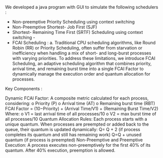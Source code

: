 We developed a java program with GUI to simulate the following schedulers :
- Non-preemptive Priority Scheduling using context switching
- Non-Preemptive Shortest- Job First (SJF)
- Shortest- Remaining Time First (SRTF) Scheduling using context switching -
- FCAI Scheduling :
a. Traditional CPU scheduling algorithms, like Round Robin (RR) or Priority
Scheduling, often suffer from starvation or inefficiency when handling a mix
of short- and long-burst processes with varying priorities. To address these
limitations, we introduce FCAI Scheduling, an adaptive scheduling algorithm
that combines priority, arrival time, and remaining burst time into a single
FCAI Factor to dynamically manage the execution order and quantum
allocation for processes.

Key Components :

 Dynamic FCAI Factor:
 A composite metric calculated for each process, considering:
o Priority (P)
o Arrival time (AT)
o Remaining burst time (RBT)
FCAI Factor = (10−Priority) + (Arrival Time/V1) + (Remaining Burst Time/V2)
Where:
o V1 = last arrival time of all processes/10
o V2 = max burst time of all processes/10
 Quantum Allocation Rules:
 Each process starts with a unique quantum.
 When processes are preempted or added back to the queue, their quantum is
updated dynamically:
 Q= Q + 2 (if process completes its quantum and still has remaining work)
 Q=Q + unused quantum (if process is preempted)
 Non-Preemptive and Preemptive Execution:
 A process executes non-preemptively for the first 40% of its quantum.
 After 40% execution, preemption is allowed.
